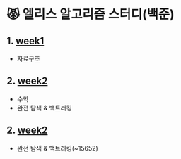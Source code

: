 # :pouting_cat: 엘리스 알고리즘 스터디(백준)

## 1. [week1](./week1/)

- 자료구조

## 2. [week2](./week2/)

- 수학
- 완전 탐색 & 백트래킹

## 2. [week2](./week3/)

- 완전 탐색 & 백트래킹(~15652)
